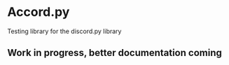 # Accord.py
Testing library for the discord.py library

## Work in progress, better documentation coming